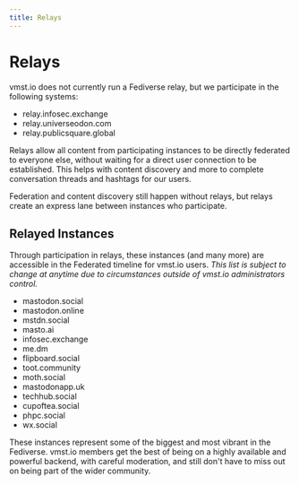 ```yaml
---
title: Relays
---
```


# Relays

vmst.io does not currently run a Fediverse relay, but we participate in the following systems:

- relay.infosec.exchange
- relay.universeodon.com
- relay.publicsquare.global

Relays allow all content from participating instances to be directly federated to everyone else, without waiting for a direct user connection to be established.
This helps with content discovery and more to complete conversation threads and hashtags for our users.

Federation and content discovery still happen without relays, but relays create an express lane between instances who participate.

## Relayed Instances

Through participation in relays, these instances (and many more) are accessible in the Federated timeline for vmst.io users.
_This list is subject to change at anytime due to circumstances outside of vmst.io administrators control._

- mastodon.social
- mastodon.online
- mstdn.social
- masto.ai
- infosec.exchange
- me.dm
- flipboard.social
- toot.community
- moth.social
- mastodonapp.uk
- techhub.social
- cupoftea.social
- phpc.social
- wx.social

These instances represent some of the biggest and most vibrant in the Fediverse.
vmst.io members get the best of being on a highly available and powerful backend, with careful moderation, and still don't have to miss out on being part of the wider community.
